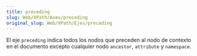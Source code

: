 ```yaml
---
title: preceding
slug: Web/XPath/Axes/preceding
original_slug: Web/XPath/Ejes/preceding
---
```


El eje `preceding` indica todos los nodos que preceden al nodo de contexto en el documento excepto cualquier nodo `ancestor`, `attribute` y `namespace`.
